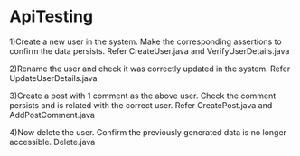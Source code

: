 # ApiTesting
1)Create a new user in the system. Make the corresponding assertions to confirm the data persists.
Refer CreateUser.java and VerifyUserDetails.java

2)Rename the user and check it was correctly updated in the system.
Refer UpdateUserDetails.java

3)Create a post with 1 comment as the above user. Check the comment persists and is related with the correct user.
Refer CreatePost.java and AddPostComment.java

4)Now delete the user. Confirm the previously generated data is no longer accessible.
Delete.java

